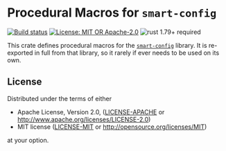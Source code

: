 # Procedural Macros for `smart-config`

[![Build status](https://github.com/matter-labs/smart-config/actions/workflows/ci.yml/badge.svg)](https://github.com/matter-labs/smart-config/actions/workflows/ci.yml)
[![License: MIT OR Apache-2.0](https://img.shields.io/badge/License-MIT%2FApache--2.0-blue)](https://github.com/matter-labs/smart-config#license)
![rust 1.79+ required](https://img.shields.io/badge/rust-1.79+-blue.svg?label=Required%20Rust)

This crate defines procedural macros for the [`smart-config`] library. It is re-exported in full
from that library, so it rarely if ever needs to be used on its own.

## License

Distributed under the terms of either

- Apache License, Version 2.0, ([LICENSE-APACHE](LICENSE-APACHE) or http://www.apache.org/licenses/LICENSE-2.0)
- MIT license ([LICENSE-MIT](LICENSE-MIT) or http://opensource.org/licenses/MIT)

at your option.

[`smart-config`]: ../smart-config
